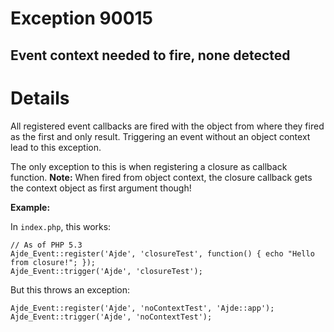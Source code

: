 # Exception 90015 #
## Event context needed to fire, none detected ##

# Details #

All registered event callbacks are fired with the object from where they fired as the first and only result. Triggering an event without an object context lead to this exception.

The only exception to this is when registering a closure as callback function.
**Note:** When fired from object context, the closure callback gets the context object as first argument though!

**Example:**

In `index.php`, this works:
```
// As of PHP 5.3
Ajde_Event::register('Ajde', 'closureTest', function() { echo "Hello from closure!"; });
Ajde_Event::trigger('Ajde', 'closureTest');
```

But this throws an exception:
```
Ajde_Event::register('Ajde', 'noContextTest', 'Ajde::app');
Ajde_Event::trigger('Ajde', 'noContextTest');
```